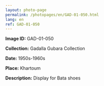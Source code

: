 ```yaml
---
layout: photo-page
permalink: /photopages/en/GAD-01-050.html
lang: en
ref: GAD-01-050
---
```


**Image ID:** GAD-01-050

**Collection:** Gadalla Gubara Collection

**Date:** 1950s-1960s

**Place:** Khartoum

**Description:** Display for Bata shoes

